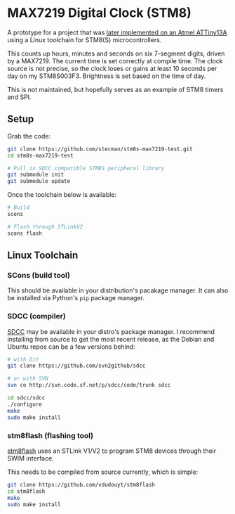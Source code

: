 # MAX7219 Digital Clock (STM8)

A prototype for a project that was [later implemented on an Atmel ATTiny13A](https://github.com/stecman/avr-doomclock)
using a Linux toolchain for STM8(S) microcontrollers.

This counts up hours, minutes and seconds on six 7-segment digits, driven by a MAX7219.
The current time is set correctly at compile time. The clock source is not precise, so the clock
loses or gains at least 10 seconds per day on my STM8S003F3. Brightness is set based on the time of day.

This is not maintained, but hopefully serves as an example of STM8 timers and SPI.

## Setup

Grab the code:

```sh
git clone https://github.com/stecman/stm8s-max7219-test.git
cd stm8s-max7219-test

# Pull in SDCC compatible STM8S peripheral library
git submodule init
git submodule update
```

Once the toolchain below is available:

```sh
# Build
scons

# Flash through STLinkV2
scons flash
```

## Linux Toolchain

### SCons (build tool)

This should be available in your distribution's pacakage manager. It can also be installed via Python's `pip` package manager.

### SDCC (compiler)

[SDCC](http://sdcc.sourceforge.net/) may be available in your distro's package manager. I recommend installing from source to get the most recent release, as the Debian and Ubuntu repos can be a few versions behind:

```sh
# with Git
git clone https://github.com/svn2github/sdcc

# or with SVN
svn co http://svn.code.sf.net/p/sdcc/code/trunk sdcc

cd sdcc/sdcc
./configure
make
sudo make install
```

### stm8flash (flashing tool)

[stm8flash](https://github.com/vdudouyt/stm8flash) uses an STLink V1/V2 to program STM8 devices through their SWIM interface.

This needs to be compiled from source currently, which is simple:

```sh
git clone https://github.com/vdudouyt/stm8flash
cd stm8flash
make
sudo make install
```